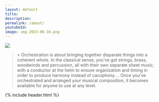 ```yaml
---
layout: default
title:
description:
permalink: /about/
youtubeId:
image: img-2023-06-16.png
---
```


<div class="col-span-1 row-span-2">
  <div class="about mx-auto">
    <img class="mx-auto" src="{{ site.url }}/assets/img/{{ page.image }}" />
    <div class="my-8 inline-flex flex-col p-8">
    <span class="text-2xl block text-gray-950">
      <blockquote>
        > Orchestration is about bringing together disparate things into a coherent whole. In the classical sense, you’ve got strings, brass, woodwinds and percussion, all with their own separate sheet music, with a conductor at the helm to ensure organization and timing in order to produce harmony instead of cacophony.... Once you’ve orchestrated and arranged your musical composition, it becomes available for anyone to use at any level.
      </blockquote>
    </span>

  </div>
</div>

{% include header.html %}
